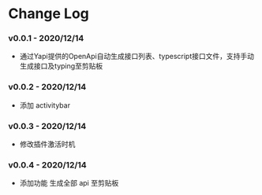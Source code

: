 # Change Log

### v0.0.1 - 2020/12/14

- 通过Yapi提供的OpenApi自动生成接口列表、typescript接口文件，支持手动生成接口及typing至剪贴板

### v0.0.2 - 2020/12/14

- 添加 activitybar

### v0.0.3 - 2020/12/14

- 修改插件激活时机


### v0.0.4 - 2020/12/14

- 添加功能 生成全部 api 至剪贴板